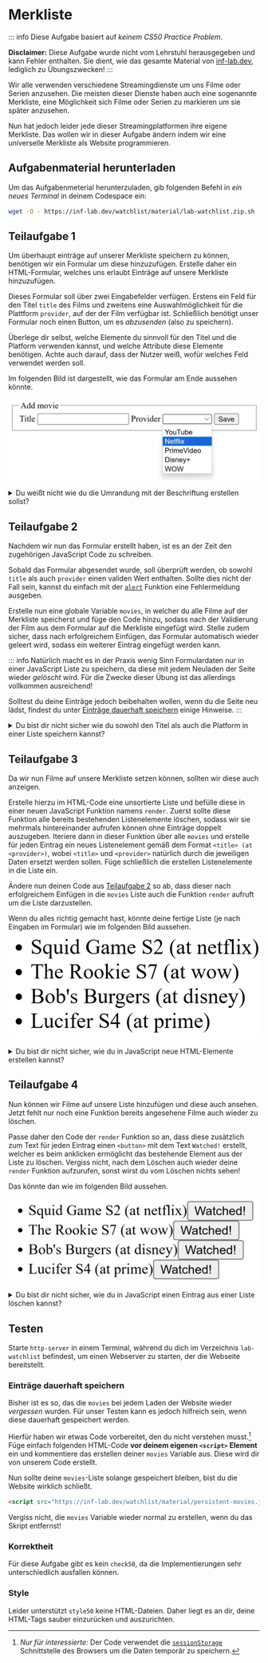 # Merkliste

::: info
Diese Aufgabe basiert auf _keinem CS50 Practice Problem_.

**Disclaimer:** Diese Aufgabe wurde nicht vom Lehrstuhl herausgegeben und kann Fehler enthalten. Sie dient, wie das gesamte Material von [inf-lab.dev](https://inf-lab.dev), lediglich zu Übungszwecken!
:::

Wir alle verwenden verschiedene Streamingdienste um uns Filme oder Serien anzusehen. Die meisten dieser Dienste haben auch eine sogenannte Merkliste, eine Möglichkeit sich Filme oder Serien zu markieren um sie später anzusehen.

Nun hat jedoch leider jede dieser Streamingplatformen ihre eigene Merkliste. Das wollen wir in dieser Aufgabe ändern indem wir eine universelle Merkliste als Website programmieren.

## Aufgabenmaterial herunterladen

Um das Aufgabenmeterial herunterzuladen, gib folgenden Befehl in _ein neues Terminal_ in deinem Codespace ein:

```bash
wget -O - https://inf-lab.dev/watchlist/material/lab-watchlist.zip.sh | bash
```

## Teilaufgabe 1

Um überhaupt einträge auf unserer Merkliste speichern zu können, benötigen wir ein Formular um diese hinzuzufügen.
Erstelle daher ein HTML-Formular, welches uns erlaubt Einträge auf unsere Merkliste hinzuzufügen.

Dieses Formular soll über zwei Eingabefelder verfügen. Erstens ein Feld für den Titel `title` des Films und zweitens eine Auswahlmöglichkeit für die Plattform `provider`, auf der der Film verfügbar ist. Schließlich benötigt unser Formular noch einen Button, um es _abzusenden_ (also zu speichern).

Überlege dir selbst, welche Elemente du sinnvoll für den Titel und die Platform verwenden kannst, und welche Attribute diese Elemente benötigen. Achte auch darauf, dass der Nutzer weiß, wofür welches Feld verwendet werden soll.

Im folgenden Bild ist dargestellt, wie das Formular am Ende aussehen könnte.

![Beispiel des Formulars](./material/image/form.jpg)

<details>
    <summary>Du weißt nicht wie du die Umrandung mit der Beschriftung erstellen sollst?</summary>

Hierzu wurde das `<fieldset>` Element verwendet, weitere Informationen zu diesem Element findest du in den [MDN web docs](https://developer.mozilla.org/de/docs/Web/HTML/Element/fieldset).

</details>

## Teilaufgabe 2

Nachdem wir nun das Formular erstellt haben, ist es an der Zeit den zugehörigen JavaScript Code zu schreiben.

Sobald das Formular abgesendet wurde, soll überprüft werden, ob sowohl `title` als auch `provider` einen validen Wert enthalten. Sollte dies nicht der Fall sein, kannst du einfach mit der [`alert`](https://developer.mozilla.org/de/docs/Web/API/Window/alert) Funktion eine Fehlermeldung ausgeben.

Erstelle nun eine globale Variable `movies`, in welcher du alle Filme auf der Merkliste speicherst und füge den Code hinzu, sodass nach der Validierung der Film aus dem Formular auf die Merkliste eingefügt wird. Stelle zudem sicher, dass nach erfolgreichem Einfügen, das Formular automatisch wieder geleert wird, sodass ein weiterer Eintrag eingefügt werden kann.

::: info
Natürlich macht es in der Praxis wenig Sinn Formulardaten nur in einer JavaScript Liste zu speichern, da diese mit jedem Neuladen der Seite wieder _gelöscht_ wird.
Für die Zwecke dieser Übung ist das allerdings vollkommen ausreichend!

Solltest du deine Einträge jedoch beibehalten wollen, wenn du die Seite neu lädst, findest du unter [Einträge dauerhaft speichern](#einträge-dauerhaft-speichern) einige Hinweise.
:::

<details>
    <summary>Du bist dir nicht sicher wie du sowohl den Titel als auch die Platform in einer Liste speichern kannst?</summary>

Um mehrere Elemente an einer Stelle zu speichern, haben wir in C `stuct`s verwendet, in Python `dict`s. In JavaScript existieren _Objekte_ als ein ähnliches konzept.
Um also beispielsweise eine Person, mit Vor- und Nachnamen zu darzustellen, kann folgender Code verwendet werden. Dieser Code funktioniert sogar in Python!

<!-- prettier-ignore -->
```js
person = {
    'firstName': 'Max',
    'lastName': 'Mustermann',
}
```

</details>

## Teilaufgabe 3

Da wir nun Filme auf unsere Merkliste setzen können, sollten wir diese auch anzeigen.

Erstelle hierzu im HTML-Code eine unsortierte Liste und befülle diese in einer neuen JavaScript Funktion namens `render`.
Zuerst sollte diese Funktion alle bereits bestehenden Listenelemente löschen, sodass wir sie mehrmals hintereinander aufrufen können ohne Einträge doppelt auszugeben.
Iteriere dann in dieser Funktion über alle `movies` und erstelle für jeden Eintrag ein neues Listenelement gemäß dem Format `<title> (at <provider>)`, wobei `<title>` und `<provider>` natürlich durch die jeweiligen Daten ersetzt werden sollen.
Füge schließlich die erstellen Listenelemente in die Liste ein.

Ändere nun deinen Code aus [Teilaufgabe 2](#teilaufgabe-2) so ab, dass dieser nach erfolgreichem Einfügen in die `movies` Liste auch die Funktion `render` aufruft um die Liste darzustellen.

Wenn du alles richtig gemacht hast, könnte deine fertige Liste (je nach Eingaben im Formular) wie im folgenden Bild aussehen.

![Beispiel der Liste](./material/image/list.jpg)

<details>
    <summary>Du bist dir nicht sicher, wie du in JavaScript neue HTML-Elemente erstellen kannst?</summary>

Um in JavaScript HTML-Elemente _zu erstellen_ kann die Funktion `document.createElement(tagName)` verwendet werden. Weitere Informationen zu dieser Funktion findest du in den [mdn web docs](https://developer.mozilla.org/de/docs/Web/API/Document/createElement).

**Wichtig:** Vergiss nicht, dein erstelltes Element auch irgendwo einzufügen, sonst wird es nur erstellt, aber nirgens angezeigt!

</details>

## Teilaufgabe 4

Nun können wir Filme auf unsere Liste hinzufügen und diese auch ansehen. Jetzt fehlt nur noch eine Funktion bereits angesehene Filme auch wieder zu löschen.

Passe daher den Code der `render` Funktion so an, dass diese zusätzlich zum Text für jeden Eintrag einen `<button>` mit dem Text `Watched!` erstellt, welcher es beim anklicken ermöglicht das bestehende Element aus der Liste zu löschen.
Vergiss nicht, nach dem Löschen auch wieder deine `render` Funktion aufzurufen, sonst wirst du vom Löschen nichts sehen!

Das könnte dan wie im folgenden Bild aussehen.

![Beispiel der Liste mit Löschen-Funktion](./material/image/list-with-remove.jpg)

<details>
    <summary>Du bist dir nicht sicher, wie du in JavaScript einen Eintrag aus einer Liste löschen kannst?</summary>

Hierfür gibt es in JavaScript mehrere Möglichkeiten, weit verbreitet ist jedoch die Verwendung von [`splice(start, deleteCount)`](https://developer.mozilla.org/de/docs/Web/JavaScript/Reference/Global_Objects/Array/splice). Ein Beispiel, um das Obst `Apfel` aus der Liste zu entfernen, kann folgenden Code entnommen werden.

```js
let fruit = ['Banane', 'Apfel', 'Melone'];

fruit.splice(1, 1);
```

**Wichtig:** Achte darauf, dass `deleteCount` (der zweite Parameter) immer `1` ist, da sonst mehr als ein Element entfernt wird.

</details>

## Testen

Starte `http-server` in einem Terminal, während du dich im Verzeichnis `lab-watchlist` befindest, um einen Webserver zu starten, der die Webseite bereitstellt.

### Einträge dauerhaft speichern

Bisher ist es so, das die `movies` bei jedem Laden der Website wieder _vergessen_ wurden. Für unser Testen kann es jedoch hilfreich sein, wenn diese dauerhaft gespeichert werden.

Hierfür haben wir etwas Code vorbereitet, den du nicht verstehen musst.[^1] Füge einfach folgenden HTML-Code **vor deinem eigenen `<script>` Element** ein und kommentiere das erstellen deiner `movies` Variable aus. Diese wird dir von unserem Code erstellt.

Nun sollte deine `movies`-Liste solange gespeichert bleiben, bist du die Website wirklich schließt.

```html
<script src="https://inf-lab.dev/watchlist/material/persistent-movies.js"></script>
```

Vergiss nicht, die `movies` Variable wieder normal zu erstellen, wenn du das Skript entfernst!

[^1]: _Nur für interessierte:_ Der Code verwendet die [`sessionStorage`](https://developer.mozilla.org/de/docs/Web/API/Window/sessionStorage) Schnittstelle des Browsers um die Daten temporär zu speichern.

### Korrektheit

Für diese Aufgabe gibt es kein `check50`, da die Implementierungen sehr unterschiedlich ausfallen können.

### Style

Leider unterstützt `style50` keine HTML-Dateien. Daher liegt es an dir, deine HTML-Tags sauber einzurücken und auszurichten.
